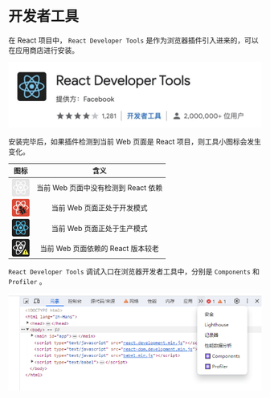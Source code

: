 # 开发者工具

在 React 项目中， `React Developer Tools` 是作为浏览器插件引入进来的，可以在应用商店进行安装。

<img src="React Developer Tools1.jpg" alt="React Developer Tools" />

安装完毕后，如果插件检测到当前 Web 页面是 React 项目，则工具小图标会发生变化。

|                             图标                             |                 含义                 |
| :----------------------------------------------------------: | :----------------------------------: |
| <figure style="width:35px;height:35px;margin:0 auto;"><img src="react-disabled.png" alt="react-disabled" width="35" /></figure> | 当前 Web 页面中没有检测到 React 依赖 |
| <figure style="width:35px;height:35px;margin:0 auto;"><img src="react-development.png" alt="react-disabled" width="35" /></figure> |     当前 Web 页面正处于开发模式      |
| <figure style="width:35px;height:35px;margin:0 auto;"><img src="react-production.png" alt="react-disabled" width="35" /></figure> |     当前 Web 页面正处于生产模式      |
| <figure style="width:35px;height:35px;margin:0 auto;"><img src="react-outdated.png" alt="react-disabled" width="35" /></figure> |  当前 Web 页面依赖的 React 版本较老  |

`React Developer Tools` 调试入口在浏览器开发者工具中，分别是 `Components` 和 `Profiler` 。

<img src="React Developer Tools2.png" alt="React Developer Tools" />
